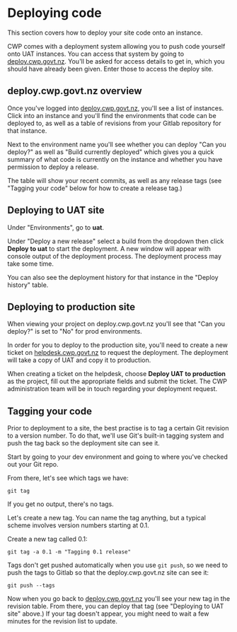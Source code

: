 # Deploying code

This section covers how to deploy your site code onto an instance.

CWP comes with a deployment system allowing you to push code yourself onto UAT instances. You can access that system
by going to [deploy.cwp.govt.nz](http://deploy.cwp.govt.nz). You'll be asked for access details to get in, which you
should have already been given. Enter those to access the deploy site.

## deploy.cwp.govt.nz overview

Once you've logged into [deploy.cwp.govt.nz](http://deploy.cwp.govt.nz), you'll see a list of instances. Click into an
instance and you'll find the environments that code can be deployed to, as well as a table of revisions from your Gitlab
repository for that instance.

Next to the environment name you'll see whether you can deploy "Can you deploy?" as well as "Build currently deployed"
which gives you a quick summary of what code is currently on the instance and whether you have permission to deploy
a release.

The table will show your recent commits, as well as any release tags (see "Tagging your code" below for how to create
a release tag.)

## Deploying to UAT site

Under "Environments", go to **uat**.

Under "Deploy a new release" select a build from the dropdown then click **Deploy to uat** to start the deployment.
A new window will appear with console output of the deployment process. The deployment process may take some time.

You can also see the deployment history for that instance in the "Deploy history" table.

## Deploying to production site

When viewing your project on deploy.cwp.govt.nz you'll see that "Can you deploy?" is set to "No" for prod environments.

In order for you to deploy to the production site, you'll need to create a new ticket on [helpdesk.cwp.govt.nz](http://helpdesk.cwp.govt.nz)
to request the deployment. The deployment will take a copy of UAT and copy it to production.

When creating a ticket on the helpdesk, choose **Deploy UAT to production** as the project, fill out the appropriate
fields and submit the ticket. The CWP administration team will be in touch regarding your deployment request.

## Tagging your code

Prior to deployment to a site, the best practise is to tag a certain Git revision to a version number. To do that, we'll
use Git's built-in tagging system and push the tag back so the deployment site can see it.

Start by going to your dev environment and going to where you've checked out your Git repo.

From there, let's see which tags we have:

	git tag

If you get no output, there's no tags.

Let's create a new tag. You can name the tag anything, but a typical scheme involves version numbers starting at 0.1.

Create a new tag called 0.1:

	git tag -a 0.1 -m "Tagging 0.1 release"

Tags don't get pushed automatically when you use `git push`, so we need to push the tags to Gitlab so that the
deploy.cwp.govt.nz site can see it:

	git push --tags

Now when you go back to [deploy.cwp.govt.nz](http://deploy.cwp.govt.nz) you'll see your new tag in the revision table.
From there, you can deploy that tag (see "Deploying to UAT site" above.)
If your tag doesn't appear, you might need to wait a few minutes for the revision list to update.


